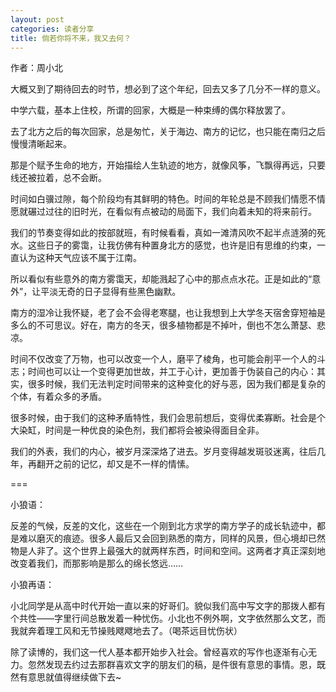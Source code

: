 ```yaml
---
layout: post
categories: 读者分享
title: 倘若你将不来，我又去何？
---
```


作者：周小北

大概又到了期待回去的时节，想必到了这个年纪，回去又多了几分不一样的意义。

中学六载，基本上住校，所谓的回家，大概是一种束缚的偶尔释放罢了。

去了北方之后的每次回家，总是匆忙，关于海边、南方的记忆，也只能在南归之后慢慢清晰起来。

那是个赋予生命的地方，开始描绘人生轨迹的地方，就像风筝，飞飘得再远，只要线还被拉着，总不会断。

时间如白骥过隙，每个阶段均有其鲜明的特色。时间的年轮总是不顾我们情愿不情愿就碾过过往的旧时光，在看似有点被动的局面下，我们向着未知的将来前行。

我们的节奏变得如此的按部就班，有时候看看，真如一滩清风吹不起半点涟漪的死水。这些日子的雾霭，让我仿佛有种置身北方的感觉，也许是旧有思维的约束，一直认为这种天气应该不属于江南。

所以看似有些意外的南方雾霭天，却能溅起了心中的那点点水花。正是如此的“意外”，让平淡无奇的日子显得有些黑色幽默。

南方的湿冷让我怀疑，老了会不会得老寒腿，也让我想到上大学冬天宿舍穿短袖是多么的不可思议。好在，南方的冬天，很多植物都是不掉叶，倒也不怎么萧瑟、悲凉。

时间不仅改变了万物，也可以改变一个人，磨平了棱角，也可能会削平一个人的斗志；时间也可以让一个变得更加世故，并工于心计，更加善于伪装自己的内心：其实，很多时候，我们无法判定时间带来的这种变化的好与恶，因为我们都是复杂的个体，有着众多的矛盾。

很多时候，由于我们的这种矛盾特性，我们会思前想后，变得优柔寡断。社会是个大染缸，时间是一种优良的染色剂，我们都将会被染得面目全非。

我们的外表，我们的内心，被岁月深深烙了进去。岁月变得越发斑驳迷离，往后几年，再翻开之前的记忆，却又是不一样的情愫。

===

小狼语：

反差的气候，反差的文化，这些在一个刚到北方求学的南方学子的成长轨迹中，都是难以磨灭的痕迹。很多人最后又会回到熟悉的南方，同样的风景，但心境却已然物是人非了。这个世界上最强大的就两样东西，时间和空间。这两者才真正深刻地改变着我们，而那影响是那么的绵长悠远……

小狼再语：

小北同学是从高中时代开始一直以来的好哥们。貌似我们高中写文字的那拨人都有个共性——字里行间总散发着一种忧伤。小北也不例外啊，文字依然那么文艺，而我就奔着理工风和无节操贱飕飕地去了。（喝茶远目忧伤状）

除了读博的，我们这一代人基本都开始步入社会。曾经喜欢的写作也逐渐有心无力。忽然发现去约过去那群喜欢文字的朋友们的稿，是件很有意思的事情。恩，既然有意思就值得继续做下去~